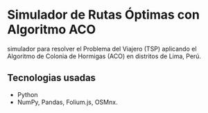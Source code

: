 # Simulador de Rutas Óptimas con Algoritmo ACO

simulador para resolver el Problema del Viajero (TSP) aplicando el Algoritmo de Colonia de Hormigas (ACO)
en distritos de Lima, Perú.

## Tecnologias usadas

- Python
- NumPy, Pandas, Folium.js, OSMnx.
